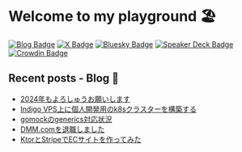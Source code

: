 # Welcome to my playground 🏖

[![Blog Badge](https://img.shields.io/badge/-Blog-blue?style=flat&logo=hugo&logoColor=white)](https://tech.yyh-gl.dev/)
[![X Badge](https://img.shields.io/badge/-@yyh__gl-black?logo=x)](https://twitter.com/yyh_gl)
[![Bluesky Badge](https://img.shields.io/badge/-Bluesky｜@yyh__gl-1e90ff?style=flat)](https://bsky.app/profile/yyh-gl.bsky.social)
[![Speaker Deck Badge](https://img.shields.io/badge/-Speaker_Deck-009287?style=flat&logo=speaker-deck&logoColor=white)](https://speakerdeck.com/yyh_gl)
[![Crowdin Badge](https://img.shields.io/badge/-Crowdin-f2f2f2?style=flat&logo=crowdin&logoColor=black)](https://crowdin.com/profile/yyh-gl)

## Recent posts - Blog 📝

- [2024年もよろしゅうお願いします](https://tech.yyh-gl.dev/blog/new-year-2024/)
- [Indigo VPS上に個人開発用のk8sクラスターを構築する](https://tech.yyh-gl.dev/blog/k8s-setup/)
- [gomockのgenerics対応状況](https://tech.yyh-gl.dev/blog/gomock-generics/)
- [DMM.comを退職しました](https://tech.yyh-gl.dev/blog/dmm-to-line/)
- [KtorとStripeでECサイトを作ってみた](https://tech.yyh-gl.dev/blog/kotlin-ktor-stripe-tutorial/)
